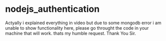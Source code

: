 # nodejs_authentication


Actyally i explained everything in video but due to some mongodb error i am unable to show functionality here, please go throught the code in your machine that will work. thats my humble request.
Thank You Sir.
